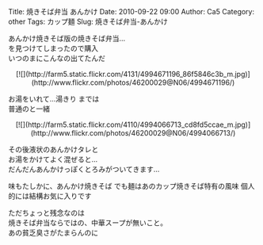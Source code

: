 Title: 焼きそば弁当 あんかけ
Date: 2010-09-22 09:00
Author: Ca5
Category: other
Tags: カップ麺
Slug: 焼きそば弁当-あんかけ

あんかけ焼きそば版の焼きそば弁当…  
を見つけてしまったので購入  
いつのまにこんなの出てたんだ

<p>
<center>
[![](http://farm5.static.flickr.com/4131/4994671196_86f5846c3b_m.jpg)](http://www.flickr.com/photos/46200029@N06/4994671196/)

</center>
  
お湯をいれて…湯きり までは  
普通のと一緒

</p>
<p>
<center>
[![](http://farm5.static.flickr.com/4110/4994066713_cd8fd5ccae_m.jpg)](http://www.flickr.com/photos/46200029@N06/4994066713/)

</center>
  
その後液状のあんかけタレと  
お湯をかけてよく混ぜると…  
だんだんあんかけっぽくとろみがついてきます…

</p>
味もたしかに、あんかけ焼きそば  
でも麺はあのカップ焼きそば特有の風味  
個人的には結構お気に入りです

ただちょっと残念なのは  
焼きそば弁当ならではの、中華スープが無いこと。  
あの貧乏臭さがたまらんのに  

